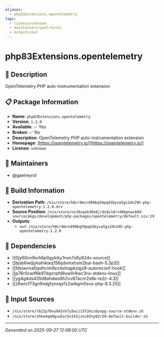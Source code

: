 ```yaml
---
aliases:
  - php83Extensions.opentelemetry
tags:
  - license/unknown
  - maintainers/gaelreyrol
  - outputs/out
---
```


# php83Extensions.opentelemetry

## 📝 Description

OpenTelemetry PHP auto-instrumentation extension

## 📋 Package Information

- **Name**: `php83Extensions.opentelemetry`
- **Version**: `1.2.0`
- **Available**: ✅ Yes
- **Broken**: ✅ No
- **Description**: OpenTelemetry PHP auto-instrumentation extension
- **Homepage**: [https://opentelemetry.io/](https://opentelemetry.io/)
- **License**: `unknown`
## 👥 Maintainers

- @gaelreyrol


## 🔧 Build Information

- **Derivation Path**: `/nix/store/h8cr9mcn490bq59pqd3byva5gz2dn29h-php-opentelemetry-1.2.0.drv`
- **Source Position**: `/nix/store/ns30sqxb36k8jrds8z18rv96bpnwc60d-source/pkgs/development/php-packages/opentelemetry/default.nix:29`
- **Outputs**:
  - `out`:  `/nix/store/h8cr9mcn490bq59pqd3byva5gz2dn29h-php-opentelemetry-1.2.0`

## 🔗 Dependencies

- [[0jy60nn9srh6p0gykiky1nvn7z8y82dv-source]]
- [[bjsb6wdjykafnkixq156qdvmxhsm2bai-bash-5.3p3]]
- [[fdsiavmafjqslhcim9zz4xlnqpkzqjz8-autoreconf-hook]]
- [[p76r0cwlf6k97ibprrpfd8xw0r8wc3nx-stdenv-linux]]
- [[yg4g4ds435d8ahdws9h2vv87acnr2s6k-re2c-4.3]]
- [[z8wrcf73gn9xdgfynxqyfz2wibgm0svs-php-8.3.25]]

## 📁 Input Sources

- `/nix/store/l622p70vy8k5sh7y5wizi5f2mic6ynpg-source-stdenv.sh`
- `/nix/store/shkw4qm9qcw5sc5n1k5jznc83ny02r39-default-builder.sh`

---
*Generated on 2025-09-27 12:08:00 UTC*
